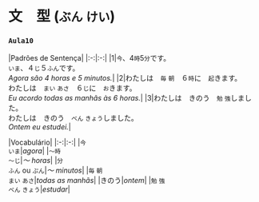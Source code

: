 # 文　型 (`ぶん` `けい`)

### `Aula10`

|Padrões de Sentença|
|:-:|:-:|
|1|`今`、4`時`5`分`です。<br>`いま`、４`じ`５`ふん`です。<br>_Agora são 4 horas e 5 minutos._|
|2|わたしは　`毎` `朝`　６`時`に　`起`きます。<br>わたしは　`まい` `あさ`　６`じ`に　`お`きます。<br>_Eu acordo todas as manhãs às 6 horas._|
|3|わたしは　きのう　`勉` `強`しました。<br>わたしは　きのう　`べん` `きょう`しました。<br>_Ontem eu estudei._|


|Vocabulário|
|:-:|:-:|
|`今`<br>`いま`|_agora_|
|`～時`<br>`～じ`|_～ horas_|
|`分`<br>`ふん` ou `ぷん`|_～ minutos_|
|`毎` `朝`<br>`まい` `あさ`|_todas as manhãs_|
|きのう|_ontem_|
|`勉` `強`<br>`べん` `きょう`|_estudar_|
